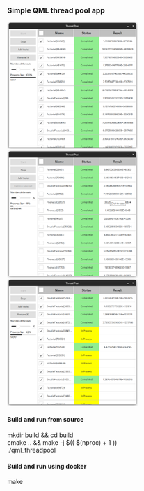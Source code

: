 ### Simple QML thread pool app

<p float="left">
  <img src="demo/1.png" width="300" />
  <img src="demo/2.png" width="300" /> 
  <img src="demo/3.png" width="300" />
</p>

#### Build and run from source
mkdir build && cd build \
cmake .. && make -j $(( $(nproc) + 1 )) \
./qml_threadpool

#### Build and run using docker
make

